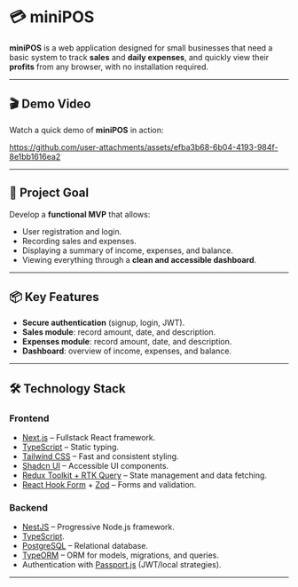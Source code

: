 # 💳 miniPOS

**miniPOS** is a web application designed for small businesses that need a basic system to track **sales** and **daily expenses**, and quickly view their **profits** from any browser, with no installation required.

---

## 🎬 Demo Video

Watch a quick demo of **miniPOS** in action:

https://github.com/user-attachments/assets/efba3b68-6b04-4193-984f-8e1bb1616ea2

---

## 🚀 Project Goal

Develop a **functional MVP** that allows:

- User registration and login.
- Recording sales and expenses.
- Displaying a summary of income, expenses, and balance.
- Viewing everything through a **clean and accessible dashboard**.

---

## 📦 Key Features

- **Secure authentication** (signup, login, JWT).
- **Sales module**: record amount, date, and description.
- **Expenses module**: record amount, date, and description.
- **Dashboard**: overview of income, expenses, and balance.

---

## 🛠️ Technology Stack

### Frontend
- [Next.js](https://nextjs.org/) – Fullstack React framework.
- [TypeScript](https://www.typescriptlang.org/) – Static typing.
- [Tailwind CSS](https://tailwindcss.com/) – Fast and consistent styling.
- [Shadcn UI](https://ui.shadcn.com/) – Accessible UI components.
- [Redux Toolkit + RTK Query](https://redux-toolkit.js.org/) – State management and data fetching.
- [React Hook Form](https://react-hook-form.com/) + [Zod](https://zod.dev/) – Forms and validation.

### Backend
- [NestJS](https://nestjs.com/) – Progressive Node.js framework.
- [TypeScript](https://www.typescriptlang.org/).
- [PostgreSQL](https://www.postgresql.org/) – Relational database.
- [TypeORM](https://typeorm.io/) – ORM for models, migrations, and queries.
- Authentication with [Passport.js](http://www.passportjs.org/) (JWT/local strategies).

---

